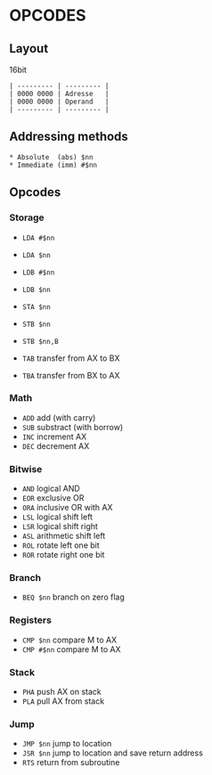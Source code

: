 # OPCODES

## Layout

16bit

```
| --------- | --------- |
| 0000 0000 | Adresse   |
| 0000 0000 | Operand   |
| --------- | --------- |
```

## Addressing methods

```
* Absolute  (abs) $nn
* Immediate (imm) #$nn
```

## Opcodes

### Storage

* `LDA #$nn`
* `LDA $nn`
* `LDB #$nn`
* `LDB $nn`

* `STA $nn`
* `STB $nn`
* `STB $nn,B`

* `TAB` transfer from AX to BX
* `TBA` transfer from BX to AX

### Math

- `ADD` add (with carry)
- `SUB` substract (with borrow)
- `INC` increment AX
- `DEC` decrement AX

### Bitwise

- `AND` logical AND
- `EOR` exclusive OR
- `ORA` inclusive OR with AX
- `LSL` logical shift left
- `LSR` logical shift right
- `ASL` arithmetic shift left
- `ROL` rotate left one bit
- `ROR` rotate right one bit

### Branch

- `BEQ $nn` branch on zero flag

### Registers

- `CMP $nn` compare M to AX
- `CMP #$nn` compare M to AX

### Stack

- `PHA` push AX on stack
- `PLA` pull AX from stack

### Jump

- `JMP $nn` jump to location
- `JSR $nn` jump to location and save return address
- `RTS` return from subroutine
